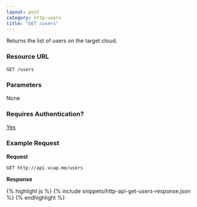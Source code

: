 ```yaml
---
layout: post
category: http-users
title: "GET /users"
---
```


Returns the list of users on the target cloud.

### Resource URL

`GET /users`

### Parameters

None

### Requires Authentication?

[Yes](/http-api/authentication)

### Example Request

**Request**

`GET http://api.vcap.me/users`

**Response**

<div class="js example">
{% highlight js %}
{% include snippets/http-api-get-users-response.json %}
{% endhighlight %}
</div>

